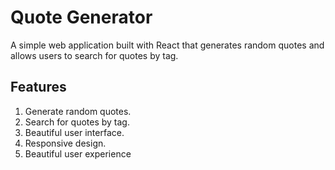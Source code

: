 # Quote Generator

A simple web application built with React that generates random quotes and allows users to search for quotes by tag.

## Features
1. Generate random quotes.
2. Search for quotes by tag.
3. Beautiful user interface.
4. Responsive design.
5. Beautiful user experience

